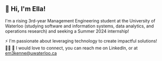 
## 👋 Hi, I'm Ella!
I'm a rising 3rd-year Management Engineering student at the University of Waterloo (studying software and information systems, data analytics, and operations research) and seeking a Summer 2024 internship!

⚡ I'm passionate about leveraging technology to create impactful solutions!
👩‍💻 
💬 I would love to connect, you can reach me on LinkedIn, or at em3kenne@uwaterloo.ca
